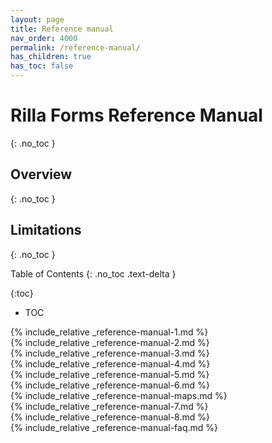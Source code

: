 ```yaml
---
layout: page
title: Reference manual
nav_order: 4000
permalink: /reference-manual/
has_children: true
has_toc: false
---
```

Rilla Forms Reference Manual
========================
{: .no_toc }

Overview
--------
{: .no_toc }

Limitations
-------
{: .no_toc }

<div style="page-break-after: always;"></div>

Table of Contents
{: .no_toc .text-delta }

{:toc}
- TOC

<div style="page-break-after: always;"></div>
{% include_relative _reference-manual-1.md %}

<div style="page-break-after: always;"></div>
{% include_relative _reference-manual-2.md %}

<div style="page-break-after: always;"></div>
{% include_relative _reference-manual-3.md %}

<div style="page-break-after: always;"></div>
{% include_relative _reference-manual-4.md %}

<div style="page-break-after: always;"></div>
{% include_relative _reference-manual-5.md %}

<div style="page-break-after: always;"></div>
{% include_relative _reference-manual-6.md %}

<div style="page-break-after: always;"></div>
{% include_relative _reference-manual-maps.md %}

<div style="page-break-after: always;"></div>
{% include_relative _reference-manual-7.md %}

<div style="page-break-after: always;"></div>
{% include_relative _reference-manual-8.md %}

<div style="page-break-after: always;"></div>
{% include_relative _reference-manual-faq.md %}

